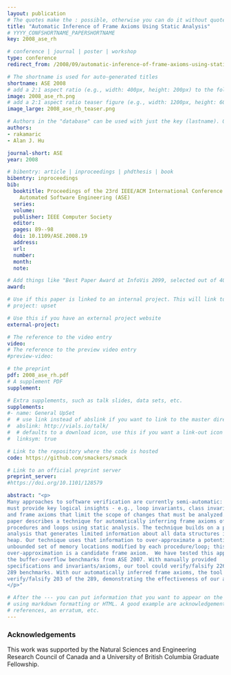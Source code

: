 ```yaml
---
layout: publication
# The quotes make the : possible, otherwise you can do it without quotes
title: "Automatic Inference of Frame Axioms Using Static Analysis"
# YYYY_CONFSHORTNAME_PAPERSHORTNAME
key: 2008_ase_rh

# conference | journal | poster | workshop
type: conference
redirect_from: /2008/09/automatic-inference-of-frame-axioms-using-static-analysis

# The shortname is used for auto-generated titles
shortname: ASE 2008
# add a 2:1 aspect ratio (e.g., width: 400px, height: 200px) to the folder /assets/images/papers/
image: 2008_ase_rh.png
# add a 2:1 aspect ratio teaser figure (e.g., width: 1200px, height: 600px) to the folder /assets/images/papers/
image_large: 2008_ase_rh_teaser.png

# Authors in the "database" can be used with just the key (lastname). Others can be written properly.
authors:
- rakamaric
- Alan J. Hu

journal-short: ASE
year: 2008

# bibentry: article | inproceedings | phdthesis | book
bibentry: inproceedings
bib:
  booktitle: Proceedings of the 23rd IEEE/ACM International Conference on
    Automated Software Engineering (ASE)
  series:
  volume:
  publisher: IEEE Computer Society
  editor:
  pages: 89--98
  doi: 10.1109/ASE.2008.19
  address:
  url:
  number:
  month:
  note:

# Add things like "Best Paper Award at InfoVis 2099, selected out of 4000 submissions"
award:

# Use if this paper is linked to an internal project. This will link to the project site
# project: upset

# Use this if you have an external project website
external-project:

# The reference to the video entry
video:
# The reference to the preview video entry
#preview-video:

# the preprint
pdf: 2008_ase_rh.pdf
# A supplement PDF
supplement:

# Extra supplements, such as talk slides, data sets, etc.
supplements:
#- name: General UpSet
#  # use link instead of abslink if you want to link to the master directory
#  abslink: http://vials.io/talk/
#  # defaults to a download icon, use this if you want a link-out icon
#  linksym: true

# Link to the repository where the code is hosted
code: https://github.com/smackers/smack

# Link to an official preprint server
preprint_server:
#https://doi.org/10.1101/128579

abstract: "<p>
Many approaches to software verification are currently semi-automatic: a human
must provide key logical insights - e.g., loop invariants, class invariants,
and frame axioms that limit the scope of changes that must be analyzed.  This
paper describes a technique for automatically inferring frame axioms of
procedures and loops using static analysis. The technique builds on a pointer
analysis that generates limited information about all data structures in the
heap. Our technique uses that information to over-approximate a potentially
unbounded set of memory locations modified by each procedure/loop; this
over-approximation is a candidate frame axiom.  We have tested this approach on
the buffer-overflow benchmarks from ASE 2007. With manually provided
specifications and invariants/axioms, our tool could verify/falsify 226 of the
289 benchmarks. With our automatically inferred frame axioms, the tool could
verify/falsify 203 of the 289, demonstrating the effectiveness of our approach.
</p>"

# After the --- you can put information that you want to appear on the website
# using markdown formatting or HTML. A good example are acknowledgements, extra
# references, an erratum, etc.
---
```

### Acknowledgements

This work was supported by the Natural Sciences and Engineering Research
Council of Canada and a University of British Columbia Graduate Fellowship.

